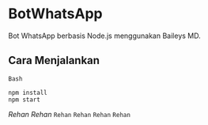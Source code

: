# BotWhatsApp

Bot WhatsApp berbasis Node.js menggunakan Baileys MD.

## Cara Menjalankan

```Bash```
```
npm install
npm start
```
*Rehan*
_Rehan_
`Rehan`
`
Rehan
`
``Rehan``
``
Rehan
``
